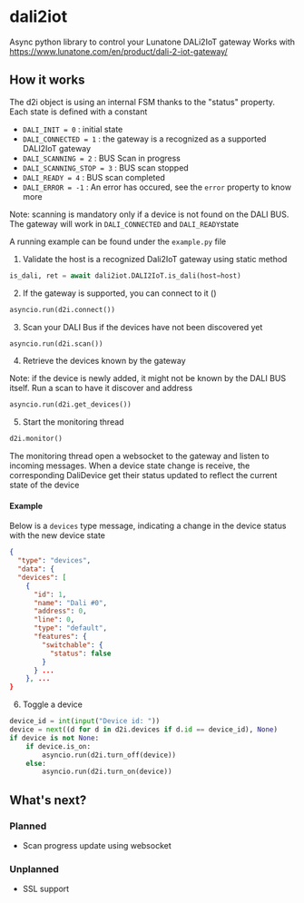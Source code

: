 # dali2iot

Async python library to control your Lunatone DALi2IoT gateway
Works with https://www.lunatone.com/en/product/dali-2-iot-gateway/ 

## How it works

The d2i object is using an internal FSM thanks to the "status" property. Each state is defined with a constant

- `DALI_INIT = 0` : initial state
- `DALI_CONNECTED = 1` : the gateway is a recognized as a supported DALI2IoT gateway
- `DALI_SCANNING = 2` : BUS Scan in progress
- `DALI_SCANNING_STOP = 3` : BUS scan stopped
- `DALI_READY = 4` : BUS scan completed
- `DALI_ERROR = -1` : An error has occured, see the `error` property to know more

Note: scanning is mandatory only if a device is not found on the DALI BUS. The gateway will work in `DALI_CONNECTED` and `DALI_READY`state

A running example can be found under the `example.py` file

1. Validate the host is a recognized Dali2IoT gateway using static method

```python
is_dali, ret = await dali2iot.DALI2IoT.is_dali(host=host)
```

2. If the gateway is supported, you can connect to it ()
````python
asyncio.run(d2i.connect())
````

3. Scan your DALI Bus if the devices have not been discovered yet
```python
asyncio.run(d2i.scan())
```

4. Retrieve the devices known by the gateway

Note: if the device is newly added, it might not be known by the DALI BUS itself. Run a scan to have it discover and address

```python
asyncio.run(d2i.get_devices())
```

5. Start the monitoring thread

```python
d2i.monitor()
```

The monitoring thread open a websocket to the gateway and listen to incoming messages.
When a device state change is receive, the corresponding DaliDevice get their status updated to reflect the current state of the device

#### Example 
Below is a `devices` type message, indicating a change in the device status with the new device state
```json
{
  "type": "devices",
  "data": {
  "devices": [
    {
      "id": 1,
      "name": "Dali #0",
      "address": 0,
      "line": 0,
      "type": "default",
      "features": {
        "switchable": {
          "status": false
        }
      } ...
    }, ...
}
```

6. Toggle a device

```python
device_id = int(input("Device id: "))
device = next((d for d in d2i.devices if d.id == device_id), None)
if device is not None:
    if device.is_on:
        asyncio.run(d2i.turn_off(device))
    else:
        asyncio.run(d2i.turn_on(device))
```

## What's next?

### Planned

- Scan progress update using websocket

### Unplanned

- SSL support
